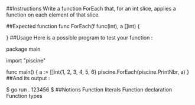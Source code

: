 ##Instructions
Write a function ForEach that, for an int slice, applies a function on each element of that slice.

##Expected function
func ForEach(f func(int), a []int) {

}
##Usage
Here is a possible program to test your function :

package main

import "piscine"

func main() {
	a := []int{1, 2, 3, 4, 5, 6}
	piscine.ForEach(piscine.PrintNbr, a)
}
##And its output :

$ go run .
123456
$
##Notions
Function literals
Function declaration
Function types
